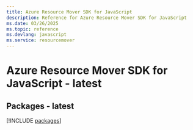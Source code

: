 ```yaml
---
title: Azure Resource Mover SDK for JavaScript
description: Reference for Azure Resource Mover SDK for JavaScript
ms.date: 03/26/2025
ms.topic: reference
ms.devlang: javascript
ms.service: resourcemover
---
```

# Azure Resource Mover SDK for JavaScript - latest
## Packages - latest
[!INCLUDE [packages](resource-mover-index.md)]